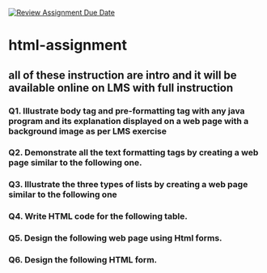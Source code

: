 [![Review Assignment Due Date](https://classroom.github.com/assets/deadline-readme-button-24ddc0f5d75046c5622901739e7c5dd533143b0c8e959d652212380cedb1ea36.svg)](https://classroom.github.com/a/nuPmO7oi)
# html-assignment
## all of these instruction are intro and it will be available online on LMS with full instruction
### Q1. Illustrate body tag and pre-formatting tag with any java program and its explanation displayed on a web page with a background image as per LMS exercise 
### Q2. Demonstrate all the text formatting tags by creating a web page similar to the following one.
### Q3. Illustrate the three types of lists by creating a web page similar to the following one
### Q4. Write HTML code for the following table.
### Q5. Design the following web page using Html forms.
### Q6. Design the following HTML form.
